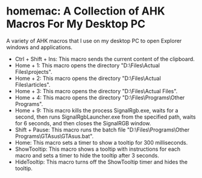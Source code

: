 # homemac: A Collection of AHK Macros For My Desktop PC

A variety of AHK macros that I use on my desktop PC to open Explorer windows and applications.

- Ctrl + Shift + Ins: This macro sends the current content of the clipboard.
- Home + 1: This macro opens the directory "D:\Files\Actual Files\projects".
- Home + 2: This macro opens the directory "D:\Files\Actual Files\articles".
- Home + 3: This macro opens the directory "D:\Files\Actual Files".
- Home + 4: This macro opens the directory "D:\Files\Programs\Other Programs".
- Home + 9: This macro kills the process SignalRgb.exe, waits for a second, then runs SignalRgbLauncher.exe from the specified path, waits for 6 seconds, and then closes the SignalRGB window.
- Shift + Pause: This macro runs the batch file "D:\Files\Programs\Other Programs\GTAsus\GTAsus.bat".
- Home: This macro sets a timer to show a tooltip for 300 milliseconds.
- ShowTooltip: This macro shows a tooltip with instructions for each macro and sets a timer to hide the tooltip after 3 seconds.
- HideTooltip: This macro turns off the ShowTooltip timer and hides the tooltip.